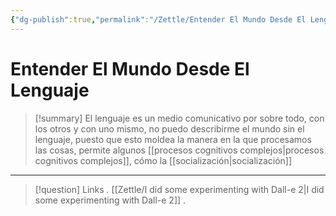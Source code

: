 ```yaml
---
{"dg-publish":true,"permalink":"/Zettle/Entender El Mundo Desde El Lenguaje/","title":"Entender El Mundo Desde El Lenguaje","tags":["ZeType/Idea",""],"created":"2023-08-31T17:53:11.760-05:00","updated":"2023-09-25T12:37:13.134-05:00"}
---
```



# Entender El Mundo Desde El Lenguaje

> [!summary] 
> El lenguaje es un medio comunicativo por sobre todo, con los otros y con uno mismo, no puedo describirme el mundo sin el lenguaje, puesto que esto moldea la manera en la que procesamos las cosas, permite algunos [[procesos cognitivos complejos\|procesos cognitivos complejos]], cómo la [[socialización\|socialización]]

- - - 
> [!question] Links
> . [[Zettle/I did some experimenting with Dall-e 2\|I did some experimenting with Dall-e 2]]
> .
